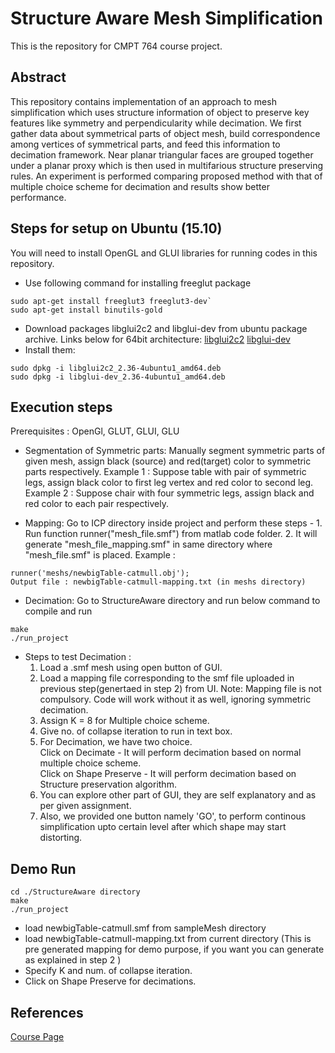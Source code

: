 # Structure Aware Mesh Simplification
This is the repository for CMPT 764 course project.

Abstract
---
This repository contains implementation of an approach to mesh simplification which uses structure information of object to preserve key features like symmetry and perpendicularity while decimation. We first gather data about symmetrical parts of object mesh, build correspondence among vertices of symmetrical parts, and feed this information to decimation framework. Near planar triangular faces are grouped together under a planar proxy which is then used in multifarious structure preserving rules. An experiment is performed comparing proposed method with that of multiple choice scheme for decimation and results show better performance.

Steps for setup on Ubuntu (15.10)
---
You will need to install OpenGL and GLUI libraries for running codes in this repository.

- Use following command for installing freeglut package
```
sudo apt-get install freeglut3 freeglut3-dev`
sudo apt-get install binutils-gold
```
- Download packages libglui2c2 and libglui-dev from ubuntu package archive. Links below for 64bit architecture:
[libglui2c2](http://packages.ubuntu.com/precise/amd64/libglui2c2)
[libglui-dev](http://packages.ubuntu.com/precise/libglui-dev)
- Install them:
```
sudo dpkg -i libglui2c2_2.36-4ubuntu1_amd64.deb
sudo dpkg -i libglui-dev_2.36-4ubuntu1_amd64.deb
```

Execution steps
---
Prerequisites : OpenGl, GLUT, GLUI, GLU

- Segmentation of Symmetric parts:
Manually segment symmetric parts of given mesh, assign black (source) and red(target) color to symmetric parts respectively.
Example 1 : Suppose table with pair of symmetric legs, assign black color to first leg vertex and red color to second leg.
Example 2 : Suppose chair with four symmetric legs, assign black and red color to each pair respectively.

- Mapping:
Go to ICP directory inside project and perform these steps - 1. Run function runner("mesh_file.smf") from matlab code folder. 2.  It will generate "mesh_file_mapping.smf" in same directory where "mesh_file.smf" is placed.
 Example : 
```
runner('meshs/newbigTable-catmull.obj');
Output file : newbigTable-catmull-mapping.txt (in meshs directory)
```
- Decimation:
Go to StructureAware directory and run below command to compile and run
```
make
./run_project
```
- Steps to test Decimation :
  1. Load a .smf mesh using open button of GUI.
  2. Load a mapping file corresponding to the smf file  uploaded in previous step(genertaed in step 2) from UI. Note: Mapping file is not compulsory. Code will work without it as well, ignoring symmetric decimation.
  3. Assign K = 8 for Multiple choice scheme.
  4. Give no. of collapse iteration to run in text box.
  5. For Decimation, we have two choice.  
   Click on Decimate - It will perform decimation based on normal multiple choice scheme.  
   Click on Shape Preserve - It will perform decimation based on Structure preservation algorithm.  
  6. You can explore other part of GUI, they are self explanatory and as per given assignment.
  7. Also, we provided one button namely 'GO', to perform continous simplification upto certain level after which shape may start distorting.  

Demo Run
---
```
cd ./StructureAware directory
make
./run_project
```
- load newbigTable-catmull.smf from sampleMesh directory
- load newbigTable-catmull-mapping.txt from current directory (This is pre generated mapping for demo purpose, if you want you can generate as explained in step 2 )
- Specify K and num. of collapse iteration.
- Click on Shape Preserve for decimations.

References
---
[Course Page](http://www.cs.sfu.ca/~haoz/teaching/cmpt464/)

